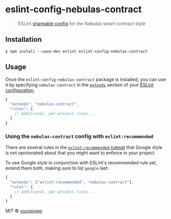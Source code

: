 # eslint-config-nebulas-contract

> ESLint [shareable config](http://eslint.org/docs/developer-guide/shareable-configs.html) for the Nebulas smart contract style


## Installation

```
$ npm install --save-dev eslint eslint-config-nebulas-contract
```


## Usage

Once the `eslint-config-nebulas-contract` package is installed, you can use it by specifying `nebulas-contract` in the [`extends`](http://eslint.org/docs/user-guide/configuring#extending-configuration-files) section of your [ESLint configuration](http://eslint.org/docs/user-guide/configuring).

```js
{
  "extends": "nebulas-contract",
  "rules": {
    // Additional, per-project rules...
  }
}
```

### Using the `nebulas-contract` config with `eslint:recommended`

There are several rules in the [`eslint:recommended` ruleset](http://eslint.org/docs/rules/) that Google style is not opinionated about that you might want to enforce in your project.

To use Google style in conjunction with ESLint's recommended rule set, extend them both, making sure to list `google` last:

```js
{
  "extends": ["eslint:recommended", "nebulas-contract"],
  "rules": {
    // Additional, per-project rules...
  }
}
```

MIT © [yucopowo](https://github.com/yucopowo)

